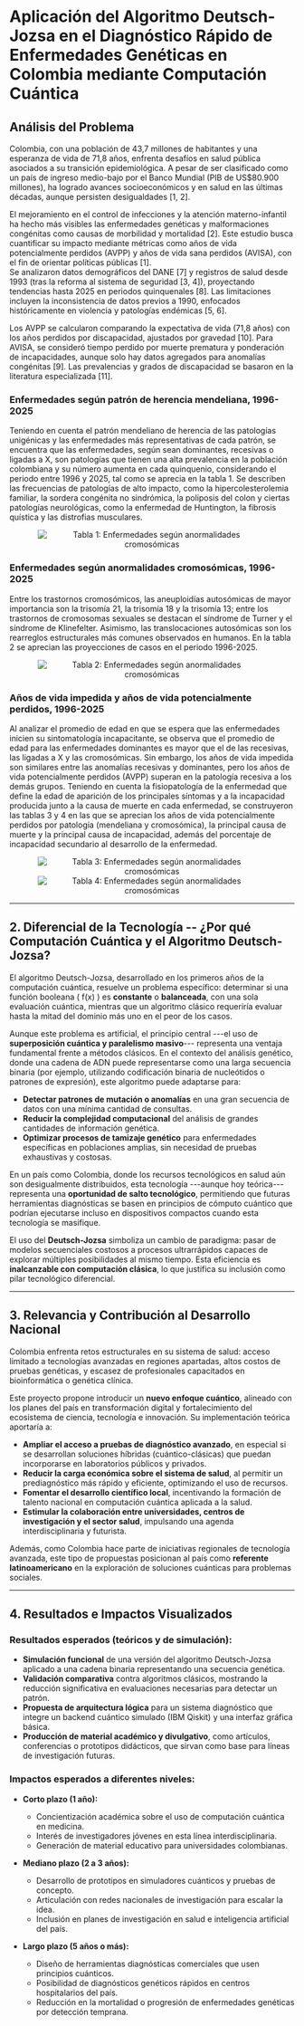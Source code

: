 # Aplicación del Algoritmo Deutsch-Jozsa en el Diagnóstico Rápido de Enfermedades Genéticas en Colombia mediante Computación Cuántica

## Análisis del Problema

Colombia, con una población de 43,7 millones de habitantes y una esperanza de vida de 71,8 años, enfrenta desafíos en salud pública asociados a su transición epidemiológica. A pesar de ser clasificado como un país de ingreso medio-bajo por el Banco Mundial (PIB de US\$80.900 millones), ha logrado avances socioeconómicos y en salud en las últimas décadas, aunque persisten desigualdades [1, 2].

El mejoramiento en el control de infecciones y la atención materno-infantil ha hecho más visibles las enfermedades genéticas y malformaciones congénitas como causas de morbilidad y mortalidad [2]. Este estudio busca cuantificar su impacto mediante métricas como años de vida potencialmente perdidos (AVPP) y años de vida sana perdidos (AVISA), con el fin de orientar políticas públicas [1].  
Se analizaron datos demográficos del DANE [7] y registros de salud desde 1993 (tras la reforma al sistema de seguridad [3, 4]), proyectando tendencias hasta 2025 en periodos quinquenales [8]. Las limitaciones incluyen la inconsistencia de datos previos a 1990, enfocados históricamente en violencia y patologías endémicas [5, 6].

Los AVPP se calcularon comparando la expectativa de vida (71,8 años) con los años perdidos por discapacidad, ajustados por gravedad [10]. Para AVISA, se consideró tiempo perdido por muerte prematura y ponderación de incapacidades, aunque solo hay datos agregados para anomalías congénitas [9]. Las prevalencias y grados de discapacidad se basaron en la literatura especializada [11].  

### Enfermedades según patrón de herencia mendeliana, 1996-2025  
Teniendo en cuenta el patrón mendeliano de herencia de las patologías unigénicas y las enfermedades más representativas de cada patrón, se encuentra que las enfermedades, según sean dominantes, recesivas o ligadas a X, son patologías que tienen una alta prevalencia en la población colombiana y su número aumenta en cada quinquenio, considerando el periodo entre 1996 y 2025, tal como se aprecia en la tabla 1. Se describen las frecuencias de patologías de alto impacto, como la hipercolesterolemia familiar, la sordera congénita no sindrómica, la poliposis del colon y ciertas patologías neurológicas, como la enfermedad de Huntington, la fibrosis quística y las distrofias musculares.

<div align="center">
  <img src="media1/imagen1.png" alt="Tabla 1: Enfermedades según anormalidades cromosómicas" style="display: block; margin: 0 auto; max-width: 80%;"/>
</div>

### Enfermedades según anormalidades cromosómicas, 1996-2025  
Entre los trastornos cromosómicos, las aneuploidías autosómicas de mayor importancia son la trisomía 21, la trisomía 18 y la trisomía 13; entre los trastornos de cromosomas sexuales se destacan el síndrome de Turner y el síndrome de Klinefelter. Asimismo, las translocaciones autosómicas son los rearreglos estructurales más comunes observados en humanos. En la tabla 2 se aprecian las proyecciones de casos en el periodo 1996-2025.

<div align="center">
  <img src="media1/imagen2.png" alt="Tabla 2: Enfermedades según anormalidades cromosómicas" style="display: block; margin: 0 auto; max-width: 80%;"/>
</div>

### Años de vida impedida y años de vida potencialmente perdidos, 1996-2025  
Al analizar el promedio de edad en que se espera que las enfermedades inicien su sintomatología incapacitante, se observa que el promedio de edad para las enfermedades dominantes es mayor que el de las recesivas, las ligadas a X y las cromosómicas. Sin embargo, los años de vida impedida son similares entre las anomalías recesivas y dominantes, pero los años de vida potencialmente perdidos (AVPP) superan en la patología recesiva a los demás grupos. Teniendo en cuenta la fisiopatología de la enfermedad que define la edad de aparición de los principales síntomas y a la incapacidad producida junto a la causa de muerte en cada enfermedad, se construyeron las tablas 3 y 4 en las que se aprecian los años de vida potencialmente perdidos por patología (mendeliana y cromosómica), la principal causa de muerte y la principal causa de incapacidad, además del porcentaje de incapacidad secundario al desarrollo de la enfermedad.

<div align="center">
  <img src="media1/imagen3.png" alt="Tabla 3: Enfermedades según anormalidades cromosómicas" style="display: block; margin: 0 auto; max-width: 80%;"/>
</div> 
<div align="center">
  <img src="media1/imagen4.png" alt="Tabla 4: Enfermedades según anormalidades cromosómicas" style="display: block; margin: 0 auto; max-width: 80%;"/>
</div>

---

## 2. Diferencial de la Tecnología -- ¿Por qué Computación Cuántica y el Algoritmo Deutsch-Jozsa?

El algoritmo Deutsch-Jozsa, desarrollado en los primeros años de la computación cuántica, resuelve un problema específico: determinar si una función booleana \( f(x) \) es **constante** o **balanceada**, con una sola evaluación cuántica, mientras que un algoritmo clásico requeriría evaluar hasta la mitad del dominio más uno en el peor de los casos.

Aunque este problema es artificial, el principio central ---el uso de **superposición cuántica y paralelismo masivo**--- representa una ventaja fundamental frente a métodos clásicos. En el contexto del análisis genético, donde una cadena de ADN puede representarse como una larga secuencia binaria (por ejemplo, utilizando codificación binaria de nucleótidos o patrones de expresión), este algoritmo puede adaptarse para:

- **Detectar patrones de mutación o anomalías** en una gran secuencia de datos con una mínima cantidad de consultas.
- **Reducir la complejidad computacional** del análisis de grandes cantidades de información genética.
- **Optimizar procesos de tamizaje genético** para enfermedades específicas en poblaciones amplias, sin necesidad de pruebas exhaustivas y costosas.

En un país como Colombia, donde los recursos tecnológicos en salud aún son desigualmente distribuidos, esta tecnología ---aunque hoy teórica--- representa una **oportunidad de salto tecnológico**, permitiendo que futuras herramientas diagnósticas se basen en principios de cómputo cuántico que podrían ejecutarse incluso en dispositivos compactos cuando esta tecnología se masifique.

El uso del **Deutsch-Jozsa** simboliza un cambio de paradigma: pasar de modelos secuenciales costosos a procesos ultrarrápidos capaces de explorar múltiples posibilidades al mismo tiempo. Esta eficiencia es **inalcanzable con computación clásica**, lo que justifica su inclusión como pilar tecnológico diferencial.

---

## 3. Relevancia y Contribución al Desarrollo Nacional

Colombia enfrenta retos estructurales en su sistema de salud: acceso limitado a tecnologías avanzadas en regiones apartadas, altos costos de pruebas genéticas, y escasez de profesionales capacitados en bioinformática o genética clínica.

Este proyecto propone introducir un **nuevo enfoque cuántico**, alineado con los planes del país en transformación digital y fortalecimiento del ecosistema de ciencia, tecnología e innovación. Su implementación teórica aportaría a:

- **Ampliar el acceso a pruebas de diagnóstico avanzado**, en especial si se desarrollan soluciones híbridas (cuántico-clásicas) que puedan incorporarse en laboratorios públicos y privados.
- **Reducir la carga económica sobre el sistema de salud**, al permitir un prediagnóstico más rápido y eficiente, optimizando el uso de recursos.
- **Fomentar el desarrollo científico local**, incentivando la formación de talento nacional en computación cuántica aplicada a la salud.
- **Estimular la colaboración entre universidades, centros de investigación y el sector salud**, impulsando una agenda interdisciplinaria y futurista.

Además, como Colombia hace parte de iniciativas regionales de tecnología avanzada, este tipo de propuestas posicionan al país como **referente latinoamericano** en la exploración de soluciones cuánticas para problemas sociales.

---

## 4. Resultados e Impactos Visualizados

### Resultados esperados (teóricos y de simulación):

- **Simulación funcional** de una versión del algoritmo Deutsch-Jozsa aplicado a una cadena binaria representando una secuencia genética.
- **Validación comparativa** contra algoritmos clásicos, mostrando la reducción significativa en evaluaciones necesarias para detectar un patrón.
- **Propuesta de arquitectura lógica** para un sistema diagnóstico que integre un backend cuántico simulado (IBM Qiskit) y una interfaz gráfica básica.
- **Producción de material académico y divulgativo**, como artículos, conferencias o prototipos didácticos, que sirvan como base para líneas de investigación futuras.

### Impactos esperados a diferentes niveles:

- **Corto plazo (1 año):**
  - Concientización académica sobre el uso de computación cuántica en medicina.
  - Interés de investigadores jóvenes en esta línea interdisciplinaria.
  - Generación de material educativo para universidades colombianas.

- **Mediano plazo (2 a 3 años):**
  - Desarrollo de prototipos en simuladores cuánticos y pruebas de concepto.
  - Articulación con redes nacionales de investigación para escalar la idea.
  - Inclusión en planes de investigación en salud e inteligencia artificial del país.

- **Largo plazo (5 años o más):**
  - Diseño de herramientas diagnósticas comerciales que usen principios cuánticos.
  - Posibilidad de diagnósticos genéticos rápidos en centros hospitalarios del país.
  - Reducción en la mortalidad o progresión de enfermedades genéticas por detección temprana.

